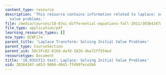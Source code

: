 ```yaml
---
content_type: resource
description: 'This resource contains information related to laplace: solving initial
  value problems.'
file: /media/courses/18-03sc-differential-equations-fall-2011/30364347a6539066d841ffd90fece5b6_MIT18_03SCF11_s29_3text.pdf
file_type: application/pdf
learning_resource_types: []
ocw_type: OCWFile
parent_title: 'Laplace Transform: Solving Initial Value Problems'
parent_type: CourseSection
parent_uid: 50c3fc82-016d-da7d-1826-dba72ff554ed
resourcetype: Document
title: '18.03SCF11 text: Laplace: Solving Initial Value Problems'
uid: 30364347-a653-9066-d841-ffd90fece5b6
---
```

